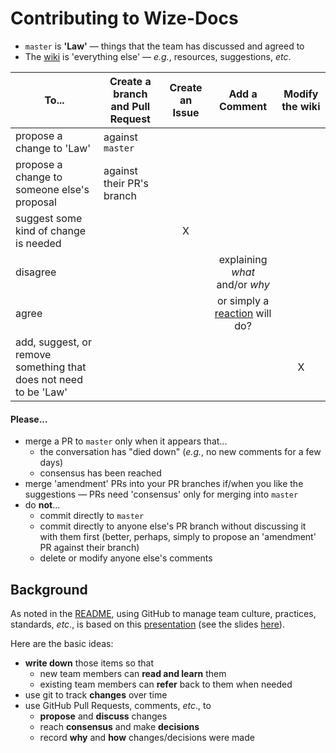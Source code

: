 # Contributing to Wize-Docs

- `master` is **'Law'** &mdash; things that the team has discussed and agreed to
- The [wiki](https://github.com/wizeservices/wize-docs/wiki) is 'everything else'
&mdash; _e.g._, resources, suggestions, _etc_.

| To...                                                             | Create a branch and Pull Request | Create an Issue | Add a Comment | Modify the wiki
| ----------------------------------------------------------------- | -------------------------------- | :-------------: | :-----------: | :-------------:
| propose a change to 'Law'                                         | against `master`
| propose a change to someone else's proposal                       | against their PR's branch
| suggest some kind of change is needed                             |                                  | X
| disagree                                                          |                                  |                 | explaining _what_ and/or _why_
| agree                                                             |                                  |                 | or simply a [reaction](https://help.github.com/articles/about-discussions-in-issues-and-pull-requests/) will do?
| add, suggest, or remove something that does not need to be 'Law'  |                                  |                 |               | X

#### Please...
- merge a PR to `master` only when it appears that...
  - the conversation has "died down" (_e.g._, no new comments for a few days)
  - consensus has been reached
- merge 'amendment' PRs into your PR branches if/when you like the suggestions &mdash; PRs need 'consensus' only for merging into `master`
- do **not**...
  - commit directly to `master`
  - commit directly to anyone else's PR branch without discussing it with them first
    (better, perhaps, simply to propose an 'amendment' PR against their branch)
  - delete or modify anyone else's comments

## Background

As noted in the [README](README.md), using GitHub to manage team culture, practices, standards, _etc_.,
is based on this [presentation](https://www.youtube.com/watch?v=YIpNpptGX6Q)
(see the slides [here](https://speakerdeck.com/rkbodenner/changing-the-laws-of-engineering-with-github-pull-requests-velocity-santa-clara-2015)).

Here are the basic ideas:

- **write down** those items so that
  - new team members can **read and learn** them
  - existing team members can **refer** back to them when needed
- use git to track **changes** over time
- use GitHub Pull Requests, comments, _etc_., to
  - **propose** and **discuss** changes
  - reach **consensus** and make **decisions**
  - record **why** and **how** changes/decisions were made
